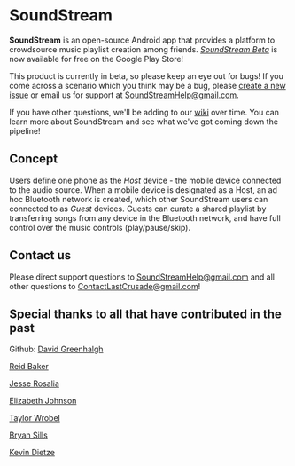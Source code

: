 # SoundStream

**SoundStream** is an open-source Android app that provides a platform to crowdsource music playlist creation among friends. [*SoundStream Beta*](http://goo.gl/k0tXFT) is now available for free on the Google Play Store!

This product is currently in beta, so please keep an eye out for bugs! If you come across a scenario which you think may be a bug, please [create a new issue](https://github.com/TheLastCrusade/SoundStream/issues/new) or email us for support at SoundStreamHelp@gmail.com.

If you have other questions, we'll be adding to our [wiki](https://github.com/TheLastCrusade/SoundStream/wiki) over time. You can learn more about SoundStream and see what we've got coming down the pipeline!

## Concept

Users define one phone as the *Host* device - the mobile device connected to the audio source. When a mobile device is designated as a Host, an ad hoc Bluetooth network is created, which other SoundStream users can connected to as *Guest* devices. Guests can curate a shared playlist by transferring songs from any device in the Bluetooth network, and have full control over the music controls (play/pause/skip).

## Contact us

Please direct support questions to SoundStreamHelp@gmail.com and all other questions to ContactLastCrusade@gmail.com!

## Special thanks to all that have contributed in the past
Github:
[David Greenhalgh](https://github.com/dgreenhalgh)

[Reid Baker](https://github.com/reidbaker)

[Jesse Rosalia](https://github.com/theJenix)

[Elizabeth Johnson](https://github.com/ejohnson44)

[Taylor Wrobel](https://github.com/twrobel3)

[Bryan Sills](https://github.com/bryansills)

[Kevin Dietze](https://github.com/kdietze3)

